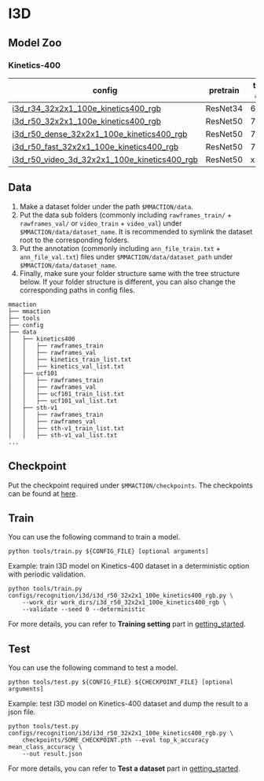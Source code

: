# I3D

## Model Zoo

### Kinetics-400

|config | pretrain | top1 acc| top5 acc | gpu_mem(M) | iter time(s) | ckpt | log|
|-|-|-|-|-|-|-|-|
|[i3d_r34_32x2x1_100e_kinetics400_rgb](i3d_r34_32x2x1_100e_kinetics400_rgb.py) | ResNet34 |68.37|88.15| x | x | [ckpt]() | [log]()|
|[i3d_r50_32x2x1_100e_kinetics400_rgb](i3d_r50_32x2x1_100e_kinetics400_rgb.py) | ResNet50 |72.68|90.78| x | x | [ckpt]() | [log]()|
|[i3d_r50_dense_32x2x1_100e_kinetics400_rgb](i3d_r50_dense_32x2x1_100e_kinetics400_rgb.py) | ResNet50 |72.77|90.57| x | x | [ckpt]() | [log]()|
|[i3d_r50_fast_32x2x1_100e_kinetics400_rgb](i3d_r50_fast_32x2x1_100e_kinetics400_rgb.py) | ResNet50 |72.32|90.72| x | x | [ckpt]() | [log]()|
|[i3d_r50_video_3d_32x2x1_100e_kinetics400_rgb](i3d_r50_video_32x2x1_100e_kinetics400_rgb.py) | ResNet50 | x | x | x | x | [ckpt]() | [log]()|

## Data

1. Make a dataset folder under the path `$MMACTION/data`.
2. Put the data sub folders (commonly including `rawframes_train/` + `rawframes_val/` or `video_train` + `video_val`) under `$MMACTION/data/dataset_name`.
It is recommended to symlink the dataset root to the corresponding folders.
3. Put the annotation (commonly including `ann_file_train.txt` + `ann_file_val.txt`) files under `$MMACTION/data/dataset_path` under `$MMACTION/data/dataset_name`.
4. Finally, make sure your folder structure same with the tree structure below.
If your folder structure is different, you can also change the corresponding paths in config files.
```
mmaction
├── mmaction
├── tools
├── config
├── data
│   ├── kinetics400
│   │   ├── rawframes_train
│   │   ├── rawframes_val
│   │   ├── kinetics_train_list.txt
│   │   ├── kinetics_val_list.txt
│   ├── ucf101
│   │   ├── rawframes_train
│   │   ├── rawframes_val
│   │   ├── ucf101_train_list.txt
│   │   ├── ucf101_val_list.txt
│   ├── sth-v1
│   │   ├── rawframes_train
│   │   ├── rawframes_val
│   │   ├── sth-v1_train_list.txt
│   │   ├── sth-v1_val_list.txt
...
```

## Checkpoint
Put the checkpoint required under `$MMACTION/checkpoints`. The checkpoints can be found at [here]().

## Train
You can use the following command to train a model.
```shell
python tools/train.py ${CONFIG_FILE} [optional arguments]
```

Example: train I3D model on Kinetics-400 dataset in a deterministic option with periodic validation.
```shell
python tools/train.py configs/recognition/i3d/i3d_r50_32x2x1_100e_kinetics400_rgb.py \
    --work_dir work_dirs/i3d_r50_32x2x1_100e_kinetics400_rgb \
    --validate --seed 0 --deterministic
```

For more details, you can refer to **Training setting** part in [getting_started](../../../docs/getting_started.md).

## Test
You can use the following command to test a model.
```shell
python tools/test.py ${CONFIG_FILE} ${CHECKPOINT_FILE} [optional arguments]
```

Example: test I3D model on Kinetics-400 dataset and dump the result to a json file.
```shell
python tools/test.py configs/recognition/i3d/i3d_r50_32x2x1_100e_kinetics400_rgb.py \
    checkpoints/SOME_CHECKPOINT.pth --eval top_k_accuracy mean_class_accuracy \
    --out result.json
```

For more details, you can refer to **Test a dataset** part in [getting_started](../../../docs/getting_started.md).

